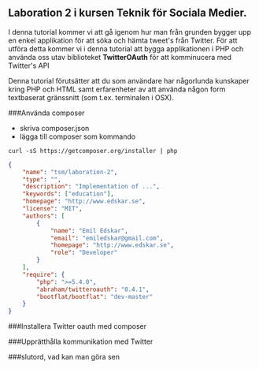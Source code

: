Laboration 2 i kursen Teknik för Sociala Medier.
--------

I denna tutorial kommer vi att gå igenom hur man från grunden bygger upp en enkel applikation för att söka och hämta tweet's från Twitter. För att utföra detta kommer vi i denna tutorial att bygga applikationen i PHP och använda oss utav biblioteket **TwitterOAuth** för att komminucera med Twitter's API

Denna tutorial förutsätter att du som användare har någorlunda kunskaper kring PHP och HTML samt erfarenheter av att använda någon form textbaserat gränssnitt (som t.ex. terminalen i OSX).

###Använda composer
*   skriva composer.json 
*   lägga till composer som kommando
```
curl -sS https://getcomposer.org/installer | php
```

```JSON
{
    "name": "tsm/laboration-2",    
    "type": "",
    "description": "Implementation of ...",
    "keywords": ["education"],
    "homepage": "http://www.edskar.se",
    "license": "MIT",
    "authors": [
        {
            "name": "Emil Edskar",
            "email": "emiledskar@gmail.com",
            "homepage": "http://www.edskar.se",
            "role": "Developer"
        }
    ],
    "require": {
        "php": ">=5.4.0",
        "abraham/twitteroauth": "0.4.1",
        "bootflat/bootflat": "dev-master"
    }
}
```

###Installera Twitter oauth med composer

###Upprätthålla kommunikation med Twitter

###slutord, vad kan man göra sen 